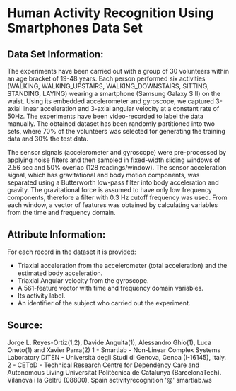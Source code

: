 # Human Activity Recognition Using Smartphones Data Set 

## Data Set Information:

The experiments have been carried out with a group of 30 volunteers within an age bracket of 19-48 years. Each person performed six activities (WALKING, WALKING_UPSTAIRS, WALKING_DOWNSTAIRS, SITTING, STANDING, LAYING) wearing a smartphone (Samsung Galaxy S II) on the waist. Using its embedded accelerometer and gyroscope, we captured 3-axial linear acceleration and 3-axial angular velocity at a constant rate of 50Hz. The experiments have been video-recorded to label the data manually. The obtained dataset has been randomly partitioned into two sets, where 70% of the volunteers was selected for generating the training data and 30% the test data. 

The sensor signals (accelerometer and gyroscope) were pre-processed by applying noise filters and then sampled in fixed-width sliding windows of 2.56 sec and 50% overlap (128 readings/window). The sensor acceleration signal, which has gravitational and body motion components, was separated using a Butterworth low-pass filter into body acceleration and gravity. The gravitational force is assumed to have only low frequency components, therefore a filter with 0.3 Hz cutoff frequency was used. From each window, a vector of features was obtained by calculating variables from the time and frequency domain.

## Attribute Information:

For each record in the dataset it is provided: 
- Triaxial acceleration from the accelerometer (total acceleration) and the estimated body acceleration. 
- Triaxial Angular velocity from the gyroscope. 
- A 561-feature vector with time and frequency domain variables. 
- Its activity label. 
- An identifier of the subject who carried out the experiment.

## Source:

Jorge L. Reyes-Ortiz(1,2), Davide Anguita(1), Alessandro Ghio(1), Luca Oneto(1) and Xavier Parra(2)
1 - Smartlab - Non-Linear Complex Systems Laboratory
DITEN - Università degli Studi di Genova, Genoa (I-16145), Italy. 
2 - CETpD - Technical Research Centre for Dependency Care and Autonomous Living
Universitat Politècnica de Catalunya (BarcelonaTech). Vilanova i la Geltrú (08800), Spain
activityrecognition '@' smartlab.ws
